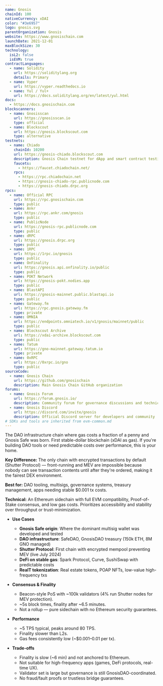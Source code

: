 ```yaml
---
name: Gnosis
chainId: 100
nativeCurrency: xDAI
color: "#3e6957"
logo: gnosis.svg
parentOrganization: Gnosis
website: https://www.gnosischain.com
launchDate: 2021-12-01
maxBlockSize: 30
technology:
  isL2: false
  isEVM: true
contractLanguages:
  - name: Solidity
    url: https://soliditylang.org
    details: Primary
  - name: Vyper
    url: https://vyper.readthedocs.io
  - name: Yul / Yul+
    url: https://docs.soliditylang.org/en/latest/yul.html
docs:
  - https://docs.gnosischain.com
blockscanners:
  - name: Gnosisscan
    url: https://gnosisscan.io
    type: official
  - name: Blockscout
    url: https://gnosis.blockscout.com
    type: alternative
testnets:
  - name: Chiado
    chainId: 10200
    url: https://gnosis-chiado.blockscout.com
    description: Gnosis Chain testnet for dApp and smart contract testing with fast confirmations.
    faucets:
      - https://faucet.chiadochain.net/
    rpcs:
      - https://rpc.chiadochain.net
      - https://gnosis-chiado-rpc.publicnode.com
      - https://gnosis-chiado.drpc.org
rpcs:
  - name: Official RPC
    url: https://rpc.gnosischain.com
    type: public
  - name: Ankr
    url: https://rpc.ankr.com/gnosis
    type: public
  - name: PublicNode
    url: https://gnosis-rpc.publicnode.com
    type: public
  - name: dRPC
    url: https://gnosis.drpc.org
    type: public
  - name: 1RPC
    url: https://1rpc.io/gnosis
    type: public
  - name: OnFinality
    url: https://gnosis.api.onfinality.io/public
    type: public
  - name: POKT Network
    url: https://gnosis-pokt.nodies.app
    type: public
  - name: BlastAPI
    url: https://gnosis-mainnet.public.blastapi.io
    type: public
  - name: Gateway.fm
    url: https://rpc.gnosis.gateway.fm
    type: private
  - name: OMNIA
    url: https://endpoints.omniatech.io/v1/gnosis/mainnet/public
    type: public
  - name: Blockscout Archive
    url: https://xdai-archive.blockscout.com
    type: public
  - name: Tatum
    url: https://gno-mainnet.gateway.tatum.io
    type: private
  - name: 0xRPC
    url: https://0xrpc.io/gno
    type: public
sourceCode:
  - name: Gnosis Chain
    url: https://github.com/gnosischain
    description: Main Gnosis Chain GitHub organization
forums:
  - name: Gnosis Forum
    url: https://forum.gnosis.io/
    description: Community forum for governance discussions and technical topics
  - name: Gnosis Discord
    url: https://discord.com/invite/gnosis
    description: Official Discord server for developers and community
# SDKs and tools are inherited from evm-common.md
---
```


The DAO infrastructure chain where gas costs a fraction of a penny and Gnosis Safe was born. First stable-dollar blockchain (xDAI as gas). If you're building DAO tools or need predictable costs over performance, this is your home.

**Key Difference:** The only chain with encrypted transactions by default (Shutter Protocol) — front-running and MEV are impossible because nobody can see transaction contents until after they're ordered, making it the fairest DEX environment.

**Best for:** DAO tooling, multisigs, governance systems, treasury management, apps needing stable $0.001 tx costs.

**Technical:** An Ethereum sidechain with full EVM compatibility, Proof-of-Stake consensus, and low gas costs. Prioritizes accessibility and stability over throughput or trust-minimization.

- **Use Cases**
  - **Gnosis Safe origin**: Where the dominant multisig wallet was developed and tested
  - **DAO infrastructure**: SafeDAO, GnosisDAO treasury (150k ETH, 8M GNO managed)
  - **Shutter Protocol**: First chain with encrypted mempool preventing MEV (live July 2024)
  - **DeFi on stable gas**: Spark Protocol, Curve, SushiSwap with predictable costs
  - **RealT tokenization**: Real estate tokens, POAP NFTs, low-value high-frequency txs

- **Consensus & Finality**
  - Beacon-style PoS with ~100k validators (4% run Shutter nodes for MEV protection).
  - ~5s block times, finality after ~6.5 minutes.
  - Not a rollup — pure sidechain with no Ethereum security guarantees.

- **Performance**
  - ~5 TPS typical, peaks around 80 TPS.
  - Finality slower than L2s.
  - Gas fees consistently low (~$0.001–0.01 per tx).

- **Trade-offs**
  - Finality is slow (~6 min) and not anchored to Ethereum.
  - Not suitable for high-frequency apps (games, DeFi protocols, real-time UX).
  - Validator set is large but governance is still GnosisDAO-coordinated.
  - No fraud/fault proofs or trustless bridge guarantees.

